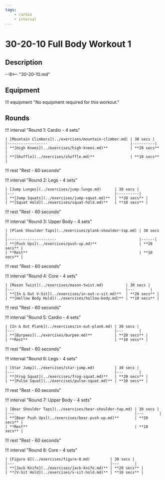 ```yaml
---
tags:
    - cardio
    - interval
---
```

# 30-20-10 Full Body Workout 1

## Description

--8<-- "30-20-10.md"

## Equipment

!!! equipment "No equipment required for this workout."

## Rounds

!!! interval "Round 1: Cardio - 4 sets"

    | [Mountain Climbers](../exercises/mountain-climber.md) | 30 secs |
    |------------------                                     |----------|
    | **[High Knees](../exercises/high-knees.md)**          | **20 secs** |
    | **[Shuffle](../exercises/shuffle.md)**                | **10 secs** |

!!! rest "Rest - 60 seconds"

!!! interval "Round 2: Legs - 4 sets"

    | [Jump Lunges](../exercises/jump-lunge.md)      | 30 secs |
    |---                                             |----------|
    | **[Jump Squats](../exercises/jump-squat.md)**  | **20 secs** |
    | **[Squat Hold](../exercises/squat-hold.md)**   | **10 secs** |

!!! rest "Rest - 60 seconds"

!!! interval "Round 3: Upper Body - 4 sets"
 
    | [Plank Shoulder Taps](../exercises/plank-shoulder-tap.md) | 30 secs | 
    |----------------------                                     |------|   
    | **[Push Ups](../exercises/push-up.md)**                   | **20 secs** |
    | **Rest**                                                  | **10 secs** |  

!!! rest "Rest - 60 seconds"

!!! interval "Round 4: Core - 4 sets"

    | [Mason Twist](../exercises/mason-twist.md)          | 30 secs |
    |---                                                  |---       |
    | **[In & Out V-Sit](../exercises/in-out-v-sit.md)**  | **20 secs** |
    | **[Hollow Body Hold](../exercises/hollow-body.md)** | **10 secs** |

!!! rest "Rest - 60 seconds"

!!! interval "Round 5: Cardio - 4 sets"

    | [In & Out Plank](../exercises/in-out-plank.md) | 30 secs |    
    |---                                             |---       |
    | **[Burpees](../exercises/burpee.md)**          | **20 secs** |    
    | **Rest**                                       | **10 secs** |   

!!! rest "Rest - 60 seconds"

!!! interval "Round 6: Legs - 4 sets"

    | [Star Jump](../exercises/star-jump.md)         | 30 secs |
    |---                                             |---       |
    | **[Frog Squat](../exercises/frog-squat.md)**   | **20 secs** |
    | **[Pulse Squat](../exercises/pulse-squat.md)** | **10 secs** |

!!! rest "Rest - 60 seconds"

!!! interval "Round 7: Upper Body - 4 sets"
 
    | [Bear Shoulder Taps](../exercises/bear-shoulder-tap.md) | 30 secs |    
    |---                                                      |---       |
    | **[Bear Push Ups](../exercises/bear-push-up.md)**       | **20 secs** |    
    | **Rest**                                                | **10 secs** | 

!!! rest "Rest - 60 seconds"

!!! interval "Round 8: Core - 4 sets"

    | [Figure 8](../exercises/figure-8.md)         | 30 secs |
    |---                                           |---       |
    | **[Jack Knife](../exercises/jack-knife.md)** | **20 secs** |
    | **[V-Sit Hold](../exercises/v-sit-hold.md)** | **10 secs** |